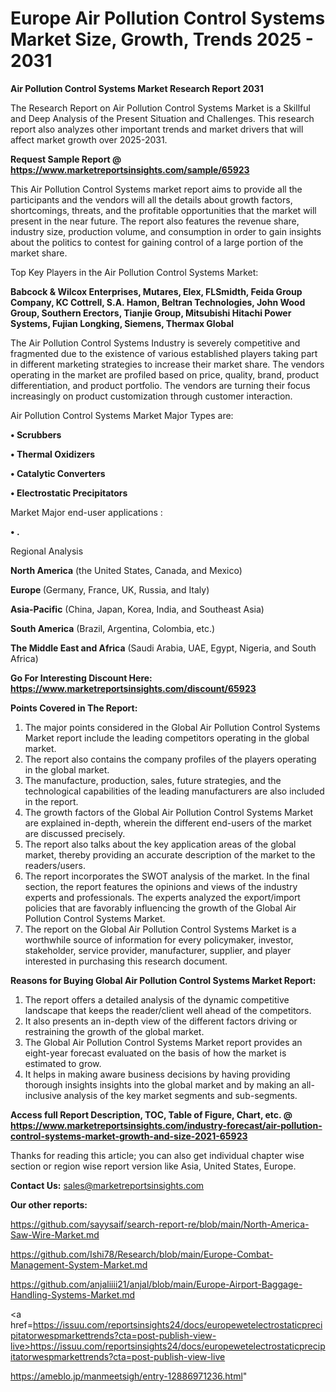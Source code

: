 # Europe Air Pollution Control Systems Market Size, Growth, Trends 2025 - 2031

<strong>Air Pollution Control Systems Market Research Report 2031</strong>

The Research Report on Air Pollution Control Systems Market is a Skillful and Deep Analysis of the Present Situation and Challenges. This research report also analyzes other important trends and market drivers that will affect market growth over 2025-2031.

<strong>Request Sample Report @ <a href=https://www.marketreportsinsights.com/sample/65923>https://www.marketreportsinsights.com/sample/65923</a></strong>

This Air Pollution Control Systems market report aims to provide all the participants and the vendors will all the details about growth factors, shortcomings, threats, and the profitable opportunities that the market will present in the near future. The report also features the revenue share, industry size, production volume, and consumption in order to gain insights about the politics to contest for gaining control of a large portion of the market share.

Top Key Players in the Air Pollution Control Systems Market:

<strong>Babcock & Wilcox Enterprises, Mutares, Elex, FLSmidth, Feida Group Company, KC Cottrell, S.A. Hamon, Beltran Technologies, John Wood Group, Southern Erectors, Tianjie Group, Mitsubishi Hitachi Power Systems, Fujian Longking, Siemens, Thermax Global</strong>

The Air Pollution Control Systems Industry is severely competitive and fragmented due to the existence of various established players taking part in different marketing strategies to increase their market share. The vendors operating in the market are profiled based on price, quality, brand, product differentiation, and product portfolio. The vendors are turning their focus increasingly on product customization through customer interaction.

Air Pollution Control Systems Market Major Types are:

<strong>• Scrubbers

• Thermal Oxidizers

• Catalytic Converters

• Electrostatic Precipitators</strong>

Market Major end-user applications :

<strong>• .</strong>

Regional Analysis

</u><strong><b>North America</b></strong> (the United States, Canada, and Mexico)

<strong><b>Europe </b></strong>(Germany, France, UK, Russia, and Italy)

<strong><b>Asia-Pacific</b></strong> (China, Japan, Korea, India, and Southeast Asia)

<strong><b>South America</b></strong> (Brazil, Argentina, Colombia, etc.)

<strong><b>The Middle East and Africa</b></strong> (Saudi Arabia, UAE, Egypt, Nigeria, and South Africa)

<strong>Go For Interesting Discount Here: <a href=https://www.marketreportsinsights.com/discount/65923>https://www.marketreportsinsights.com/discount/65923</a></strong>

<strong>Points Covered in The Report:</strong>
<ol>
  <li>The major points considered in the Global Air Pollution Control Systems Market report include the leading competitors operating in the global market.</li>
  <li>The report also contains the company profiles of the players operating in the global market.</li>
  <li>The manufacture, production, sales, future strategies, and the technological capabilities of the leading manufacturers are also included in the report.</li>
  <li>The growth factors of the Global Air Pollution Control Systems Market are explained in-depth, wherein the different end-users of the market are discussed precisely.</li>
  <li>The report also talks about the key application areas of the global market, thereby providing an accurate description of the market to the readers/users.</li>
  <li>The report incorporates the SWOT analysis of the market. In the final section, the report features the opinions and views of the industry experts and professionals. The experts analyzed the export/import policies that are favorably influencing the growth of the Global Air Pollution Control Systems Market.</li>
  <li>The report on the Global Air Pollution Control Systems Market is a worthwhile source of information for every policymaker, investor, stakeholder, service provider, manufacturer, supplier, and player interested in purchasing this research document.</li>
</ol>
<strong>Reasons for Buying Global Air Pollution Control Systems Market Report:</strong>

<ol>
  <li>The report offers a detailed analysis of the dynamic competitive landscape that keeps the reader/client well ahead of the competitors.</li>
  <li>It also presents an in-depth view of the different factors driving or restraining the growth of the global market.</li>
  <li>The Global Air Pollution Control Systems Market report provides an eight-year forecast evaluated on the basis of how the market is estimated to grow.</li>
  <li>It helps in making aware business decisions by having providing thorough insights insights into the global market and by making an all-inclusive analysis of the key market segments and sub-segments.</li>
</ol>
<strong>Access full Report Description, TOC, Table of Figure, Chart, etc. @ <a href=https://www.marketreportsinsights.com/industry-forecast/air-pollution-control-systems-market-growth-and-size-2021-65923>https://www.marketreportsinsights.com/industry-forecast/air-pollution-control-systems-market-growth-and-size-2021-65923</a></strong>


Thanks for reading this article; you can also get individual chapter wise section or region wise report version like Asia, United States, Europe.

<strong>Contact Us:</strong>
sales@marketreportsinsights.com

<strong>Our other reports:</strong>

<a href=https://github.com/sayysaif/search-report-re/blob/main/North-America-Saw-Wire-Market.md>https://github.com/sayysaif/search-report-re/blob/main/North-America-Saw-Wire-Market.md</a>

<a href=https://github.com/Ishi78/Research/blob/main/Europe-Combat-Management-System-Market.md>https://github.com/Ishi78/Research/blob/main/Europe-Combat-Management-System-Market.md</a>

<a href=https://github.com/anjaliiii21/anjal/blob/main/Europe-Airport-Baggage-Handling-Systems-Market.md>https://github.com/anjaliiii21/anjal/blob/main/Europe-Airport-Baggage-Handling-Systems-Market.md</a>

<a href=https://issuu.com/reportsinsights24/docs/europewetelectrostaticprecipitatorwespmarkettrends?cta=post-publish-view-live>https://issuu.com/reportsinsights24/docs/europewetelectrostaticprecipitatorwespmarkettrends?cta=post-publish-view-live</a>

<a href=https://ameblo.jp/manmeetsigh/entry-12886971236.html>https://ameblo.jp/manmeetsigh/entry-12886971236.html</a>"
